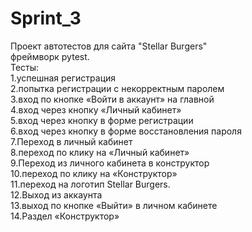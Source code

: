 # Sprint_3
Проект автотестов для сайта "Stellar Burgers"<br/>
фреймворк pytest.<br/>
Тесты:<br/>
1.успешная регистрация<br/>
2.попытка регистрации с некорректным паролем<br/>
3.вход по кнопке «Войти в аккаунт» на главной<br/>
4.вход через кнопку «Личный кабинет»<br/>
5.вход через кнопку в форме регистрации<br/>
6.вход через кнопку в форме восстановления пароля<br/>
7.Переход в личный кабинет<br/>
8.переход по клику на «Личный кабинет»<br/>
9.Переход из личного кабинета в конструктор<br/>
10.переход по клику на «Конструктор»<br/>
11.переход на логотип Stellar Burgers.<br/>
12.Выход из аккаунта<br/>
13.выход по кнопке «Выйти» в личном кабинете<br/>
14.Раздел «Конструктор»<br/>
